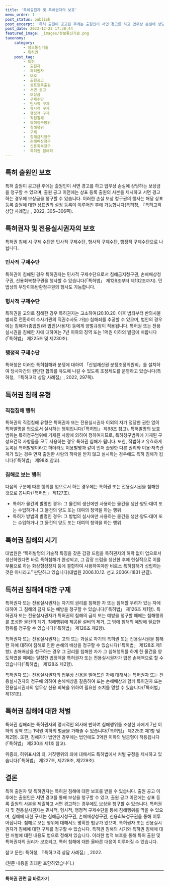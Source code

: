 ```yaml
---
title: '특허출원자 및 특허권자의 보호'
menu_order: 1
post_status: publish
post_excerpt: '특허 출원이 공고된 후에는 출원인이 서면 경고를 하고 업무상 손실에 상당하는 보상금을 청구할 수 있으며, 출원 공고 이전에는 상표 등록 출원의 사본을 제시하고 서면 경고하는 경우에 보상금을 청구할 수 있습니다. 이러한 손실 보상 청구권의 행사는 해당 상표 등록 출원에 대한 상표권의 설정 등록이 이루어진 후에 가능합니다 특허청,  특허고객 상담 사례집 , 2022, 305 306쪽 .'
post_date: 2023-12-22 17:38:44
featured_image: _images/정보통신기술.png
taxonomy:
    category:
        - 정보통신기술
        - 특허권
    post_tag:
        - 특허
        -  출원자
        -  특허권자
        -  보호
        -  출원공고
        -  상표등록출원
        -  서면 경고
        -  보상금
        -  구제수단
        -  민사적 구제
        -  형사적 구제
        -  행정적 구제
        -  직접침해
        -  특허청구범위
        -  침해행위
        -  구제
        -  침해금지청구
        -  손해배상청구
        -  신용회복청구
        -  특허권 침해죄
---
```



## 특허 출원인 보호

특허 출원이 공고된 후에는 출원인이 서면 경고를 하고 업무상 손실에 상당하는 보상금을 청구할 수 있으며, 출원 공고 이전에는 상표 등록 출원의 사본을 제시하고 서면 경고하는 경우에 보상금을 청구할 수 있습니다. 이러한 손실 보상 청구권의 행사는 해당 상표 등록 출원에 대한 상표권의 설정 등록이 이루어진 후에 가능합니다(특허청, 『특허고객 상담 사례집』, 2022, 305~306쪽).

## 특허권자 및 전용실시권자의 보호

특허권 침해 시 구제 수단은 민사적 구제수단, 형사적 구제수단, 행정적 구제수단으로 나뉩니다.

### 민사적 구제수단

특허권이 침해된 경우 특허권자는 민사적 구제수단으로서 침해금지청구권, 손해배상청구권, 신용회복청구권을 행사할 수 있습니다(「특허법」 제126조부터 제132조까지). 민법상의 부당이득반환청구권의 행사도 가능합니다.

### 형사적 구제수단

특허권을 고의로 침해한 경우 특허권자는 고소하여(20.10.20. 이후 범죄부터 반의사불벌죄로 전환하여 수사기관의 직권수사도 가능) 침해죄를 추궁할 수 있으며, 법인의 경우에는 침해자(종업원)와 법인(사용자) 등에게 양벌규정이 적용됩니다. 특허권 또는 전용실시권을 침해한 자에 대하여는 7년 이하의 징역 또는 1억원 이하의 벌금에 처합니다(「특허법」 제225조 및 제230조).

### 행정적 구제수단

특허청은 이러한 특허침해와 분쟁에 대하여 「산업재산권 분쟁조정위원회」를 설치하여 당사자간의 원만한 합의를 유도해 나갈 수 있도록 조정제도를 운영하고 있습니다(특허청, 『특허고객 상담 사례집』, 2022, 297쪽).

## 특허권 침해 유형

### 직접침해 행위

특허권의 직접침해 유형은 특허권자 또는 전용실시권자 이외의 자가 정당한 권한 없이 특허발명을 업으로서 실시하는 행위입니다(「특허법」 제98조 참고). 특허발명의 보호범위는 특허청구범위에 기재된 사항에 의하여 정하여지므로, 특허청구범위에 기재된 구성요건적 사항들을 모두 사용하는 경우 특허권 침해가 됩니다. 또한, 적법하고 유효하게 등록된 특허발명이라고 하더라도 이용발명과 같이 먼저 출원한 다른 권리와 이용·저촉관계가 있는 경우 먼저 출원한 사람의 허락을 받지 않고 실시하는 경우에도 특허 침해가 됩니다(「특허법」 제98조 참고).

### 침해로 보는 행위

다음의 구분에 따른 행위를 업으로서 하는 경우에는 특허권 또는 전용실시권을 침해한 것으로 봅니다(「특허법」 제127조).
- 특허가 물건의 발명인 경우: 그 물건의 생산에만 사용하는 물건을 생산·양도·대여 또는 수입하거나 그 물건의 양도 또는 대여의 청약을 하는 행위
- 특허가 방법의 발명인 경우: 그 방법의 실시에만 사용하는 물건을 생산·양도·대여 또는 수입하거나 그 물건의 양도 또는 대여의 청약을 하는 행위

## 특허권 침해의 시기

대법원은 “특허발명의 기술적 특징을 갖춘 감광 드럼을 특허권자의 허락 없이 업으로서 생산하였다면 바로 특허침해가 완성되고, 그 감광 드럼을 생산한 후에 현실적으로 이를 부품으로 하는 화상형성장치 등에 결합하여 사용하여야만 비로소 특허침해가 성립하는 것은 아니라고” 판단하고 있습니다(대법원 2006.10.12. 선고 2006다1831 판결).

## 특허권 침해에 대한 구제

특허권자 또는 전용실시권자는 자기의 권리를 침해한 자 또는 침해할 우려가 있는 자에 대하여 그 침해의 금지 또는 예방을 청구할 수 있습니다(「특허법」 제126조 제1항). 특허권자 또는 전용실시권자가 특허권의 침해의 금지 또는 예방을 청구할 때에는 침해행위를 조성한 물건의 폐기, 침해행위에 제공된 설비의 제거, 그 밖에 침해의 예방에 필요한 행위를 청구할 수 있습니다(「특허법」 제126조 제2항).

특허권자 또는 전용실시권자는 고의 또는 과실로 자기의 특허권 또는 전용실시권을 침해한 자에 대하여 침해로 인한 손해의 배상을 청구할 수 있습니다(「특허법」 제128조 제1항). 손해배상을 청구하는 경우 그 권리를 침해한 자가 그 침해행위를 하게 한 물건을 양도하였을 때에는 일정한 법정액을 특허권자 또는 전용실시권자가 입은 손해액으로 할 수 있습니다(「특허법」 제128조 제2항).

특허권자 또는 전용실시권자의 업무상 신용을 떨어뜨린 자에 대해서는 특허권자 또는 전용실시권자의 청구에 의하여 손해배상을 갈음하여 또는 손해배상과 함께 특허권자 또는 전용실시권자의 업무상 신용 회복을 위하여 필요한 조치를 명할 수 있습니다(「특허법」 제131조).

## 특허권 침해에 대한 처벌

특허권 침해죄는 특허권자의 명시적인 의사에 반하여 침해행위를 조성한 자에게 7년 이하의 징역 또는 1억원 이하의 벌금을 가해줄 수 있습니다(「특허법」 제225조 제1항 및 제2항). 또한, 침해자가 법인인 경우에는 법인에도 3억원 이하의 벌금형이 적용됩니다(「특허법」 제230조 제1호 참고).

위증죄, 허위표시의 죄, 거짓행위의 죄에 대해서도 특허법에서 처벌 규정을 제시하고 있습니다(「특허법」 제227조, 제228조, 제229조).

## 결론

특허 출원자 및 특허권자는 특허권 침해에 대한 보호를 받을 수 있습니다. 출원 공고 이후에는 출원인은 서면 경고를 통해 보상을 청구할 수 있고, 출원 공고 이전에는 상표 등록 출원의 사본을 제출하고 서면 경고하는 경우에도 보상을 청구할 수 있습니다. 특허권자 및 전용실시권자는 민사적, 형사적, 행정적 구제수단을 통해 침해행위를 막을 수 있으며, 침해에 대한 구제는 침해금지청구권, 손해배상청구권, 신용회복청구권을 통해 이루어집니다. 침해로 보는 행위에 대해서도 명확한 법규가 있으며, 특허권자 또는 전용실시권자가 침해에 대한 구제를 청구할 수 있습니다. 특허권 침해의 시기와 특허권 침해에 대한 처벌에 대한 내용도 법으로 정해져 있습니다. 이러한 법적 보호를 통해 특허 출원 및 특허권자의 권리가 보호되고, 특허 침해에 대한 올바른 대응이 이루어질 수 있습니다.

참고 문헌: 특허청, 『특허고객 상담 사례집』, 2022.

(원문 내용을 최대한 포함하였습니다.)

<!-- wp:separator -->
<hr class="wp-block-separator has-alpha-channel-opacity"/>
<!-- /wp:separator -->

<!-- wp:group {"backgroundColor":"base","layout":{"type":"constrained"}} -->
<div class="wp-block-group has-base-background-color has-background"><!-- wp:paragraph {"align":"center","fontSize":"medium"} -->
<p class="has-text-align-center has-large-font-size"><strong>특허권 관련 글 바로가기</strong></p>
<!-- /wp:paragraph -->


<!-- wp:latest-posts
{"categories":[{"id":36021,"count":19,"description":"","link":"https://uknowlaw.com/category/%ed%8a%b9%ed%97%88%ea%b6%8c/","name":"특허권","slug":"특허권","taxonomy":"category","parent":0,"meta":[],"_links":{"self":[{"href":"https://uknowlaw.com/wp-json/wp/v2/categories/36021"}],"collection":[{"href":"https://uknowlaw.com/wp-json/wp/v2/categories"}],"about":[{"href":"https://uknowlaw.com/wp-json/wp/v2/taxonomies/category"}],"wp:post_type":[{"href":"https://uknowlaw.com/wp-json/wp/v2/posts?categories=36021"}],"curies":[{"name":"wp","href":"https://api.w.org/{rel}","templated":true}]}}],"postsToShow":100,"excerptLength":28,"postLayout":"grid","columns":2,"featuredImageAlign":"left","featuredImageSizeSlug":"large","fontSize":"small"} /--></div>
<!-- /wp:group -->
